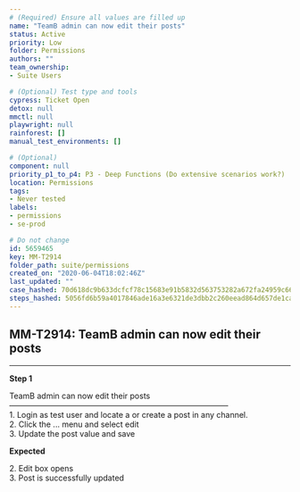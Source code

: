 ```yaml
---
# (Required) Ensure all values are filled up
name: "TeamB admin can now edit their posts"
status: Active
priority: Low
folder: Permissions
authors: ""
team_ownership: 
- Suite Users

# (Optional) Test type and tools
cypress: Ticket Open
detox: null
mmctl: null
playwright: null
rainforest: []
manual_test_environments: []

# (Optional)
component: null
priority_p1_to_p4: P3 - Deep Functions (Do extensive scenarios work?)
location: Permissions
tags: 
- Never tested
labels: 
- permissions
- se-prod

# Do not change
id: 5659465
key: MM-T2914
folder_path: suite/permissions
created_on: "2020-06-04T18:02:46Z"
last_updated: ""
case_hashed: 70d618dc9b633dcfcf78c15683e91b5832d563753282a672fa24959c66e1f7261563981702b3230c7914ed0af602eda9
steps_hashed: 5056fd6b59a4017846ade16a3e6321de3dbb2c260eead864d657de1ca5b84b01d844befde698c9e6258e320732e22bb4
---
```


## MM-T2914: TeamB admin can now edit their posts

---

**Step 1**

TeamB admin can now edit their posts\
————————————————————————————\
1\. Login as test user and locate a or create a post in any channel.\
2\. Click the ... menu and select edit\
3\. Update the post value and save

**Expected**

2\. Edit box opens\
3\. Post is successfully updated
